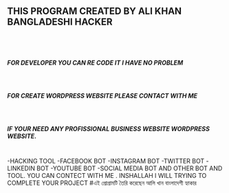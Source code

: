 <h2> THIS PROGRAM CREATED BY ALI KHAN BANGLADESHI HACKER <h2> </br>
<h5>FOR DEVELOPER YOU CAN RE CODE IT I HAVE NO PROBLEM</h5> </br>
<h5> FOR CREATE WORDPRESS WEBSITE PLEASE CONTACT WITH ME</h5> </br>
<h5>IF YOUR NEED ANY PROFISSIONAL BUSINESS WEBSITE WORDPRESS WEBSITE.</h5> </br>
-HACKING TOOL 
-FACEBOOK BOT 
-INSTAGRAM BOT 
-TWITTER BOT 
-LINKEDIN BOT
-YOUTUBE BOT
-SOCIAL MEDIA BOT
AND OTHER BOT  AND TOOL. YOU CAN CONTECT WITH ME . INSHALLAH I WILL TRYING TO COMPLETE YOUR PROJECT
#এই প্রোগ্রামটি তৈরি করেছেন আলি খান বাংলাদেশী হ্যাকার

